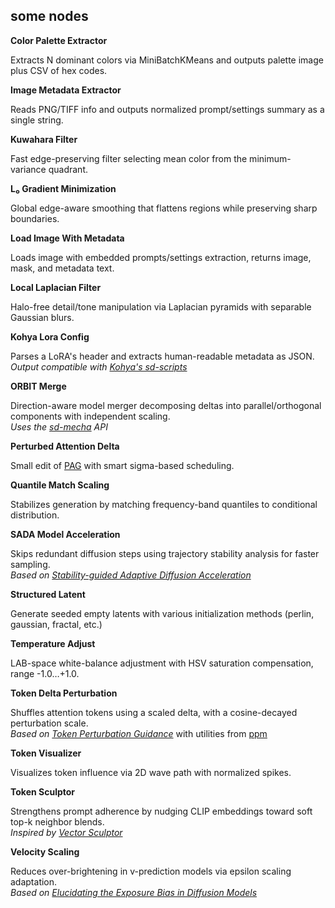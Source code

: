 ## some nodes

**Color Palette Extractor**	

Extracts N dominant colors via MiniBatchKMeans and outputs palette image plus CSV of hex codes.	

**Image Metadata Extractor**	

Reads PNG/TIFF info and outputs normalized prompt/settings summary as a single string.	

**Kuwahara Filter**	

Fast edge-preserving filter selecting mean color from the minimum-variance quadrant.	

**L₀ Gradient Minimization**	

Global edge-aware smoothing that flattens regions while preserving sharp boundaries.	

**Load Image With Metadata**	

Loads image with embedded prompts/settings extraction, returns image, mask, and metadata text.	

**Local Laplacian Filter**	

Halo-free detail/tone manipulation via Laplacian pyramids with separable Gaussian blurs.	

**Kohya Lora Config**	

Parses a LoRA's header and extracts human-readable metadata as JSON.  
*Output compatible with [Kohya's sd-scripts](https://github.com/kohya-ss/sd-scripts)*	

**ORBIT Merge**	

Direction-aware model merger decomposing deltas into parallel/orthogonal components with independent scaling.  
*Uses the [sd-mecha](https://github.com/ljleb/sd-mecha) API*	

**Perturbed Attention Delta**  

Small edit of [PAG](https://arxiv.org/abs/2403.17377) with smart sigma-based scheduling.	

**Quantile Match Scaling**	

Stabilizes generation by matching frequency-band quantiles to conditional distribution.	

**SADA Model Acceleration**	

Skips redundant diffusion steps using trajectory stability analysis for faster sampling.  
*Based on [Stability-guided Adaptive Diffusion Acceleration](https://arxiv.org/abs/2507.17135)*	

**Structured Latent**  

Generate seeded empty latents with various initialization methods (perlin, gaussian, fractal, etc.)  

**Temperature Adjust**	

LAB-space white-balance adjustment with HSV saturation compensation, range -1.0…+1.0.	

**Token Delta Perturbation**	

Shuffles attention tokens using a scaled delta, with a cosine-decayed perturbation scale.  
*Based on [Token Perturbation Guidance](https://arxiv.org/abs/2506.10036)* with utilities from [ppm](https://github.com/pamparamm/ComfyUI-ppm)	

**Token Visualizer**	

Visualizes token influence via 2D wave path with normalized spikes.	

**Token Sculptor**	

Strengthens prompt adherence by nudging CLIP embeddings toward soft top-k neighbor blends.  
*Inspired by [Vector Sculptor](https://github.com/Extraltodeus/Vector_Sculptor_ComfyUI)*	

**Velocity Scaling**  

Reduces over-brightening in v-prediction models via epsilon scaling adaptation.  
*Based on [Elucidating the Exposure Bias in Diffusion Models](https://arxiv.org/abs/2308.15321)*	










